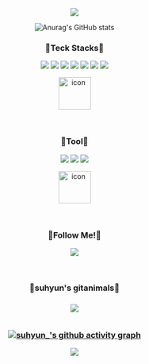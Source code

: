 <!--title-->
<div align="center">
<img src="https://capsule-render.vercel.app/api?type=waving&color=6FCBFF&height=150&section=header" />
</div>

<!--content-->
<div align="center">
  
![Anurag's GitHub stats](https://github-readme-stats.vercel.app/api?username=suhyun113&show_icons=true&theme=dracule)


</div>

<!--teck stacks-->
<div align="center">
<h3>🐧Teck Stacks🐧</h3>
<p>
  <img src="https://img.shields.io/badge/Java-4479A1?style=flat&logo=amazonaws&logoColor=White">
  <img src="https://img.shields.io/badge/Spring-6DB33F?style=flat&logo=Spring&logoColor=white"/> 
  <img src="https://img.shields.io/badge/Spring Boot-6DB33F?style=flat&logo=Spring Boot&logoColor=white"/> 
  <img src="https://img.shields.io/badge/mysql-4479A1?style=flat&logo=mysql&logoColor=white"> 
  <img src="https://img.shields.io/badge/AWS-232F3E?style=flat&logo=amazonwebservices&logoColor=white">
  <img src="https://img.shields.io/badge/Flutter-02569B?style=flat&logo=Flutter&logoColor=FFFFFF">
  <img src="https://img.shields.io/badge/Dart-0175C2?style=flat&logo=Dart&logoColor=FFFFFF">
</p>
  
<p align="center">
  <img src="https://techstack-generator.vercel.app/python-icon.svg" alt="icon" width="65" height="65" />
</p>

<br>

<h3>🐳Tool🐳</h3>
<p>
  <img src="https://img.shields.io/badge/Figma-F24E1E?style=flat&logo=Figma&logoColor=FFFFFF">
  <img src="https://img.shields.io/badge/Discord-5865F2?style=flat&logo=Discord&logoColor=FFFFFF">
  <img src="https://img.shields.io/badge/Notion-000000?style=flat&logo=Notion&logoColor=FFFFFF">
</p>
<p align="center">
  <img src="https://techstack-generator.vercel.app/github-icon.svg" alt="icon" width="65" height="65" />
</p>
</div>

<br>

<div align="center">
<h3>👻Follow Me!👻</h3>
<p align="center">
<a href="https://www.instagram.com/su._.yoru/" target="_blank">
  <img src="https://img.shields.io/badge/Instagram-E4405F?style=flat&logo=Instagram&logoColor=FFFFFF"/>
</a>
</p>
  
<br>

<h3>🦦suhyun's gitanimals🦦<h3>
<a href="https://github.com/devxb/gitanimals">
  <img src="https://render.gitanimals.org/farms/suhyun113"/>
</a>

<br>
<br>

[![suhyun_'s github activity graph](https://github-readme-activity-graph.vercel.app/graph?username=suhyun113&theme=github)](https://github.com/ashutosh00710/github-readme-activity-graph)
  
</div>
<div align="center">
<img src="https://capsule-render.vercel.app/api?type=waving&color=6FCBFF&height=150&section=footer" />
</div>
